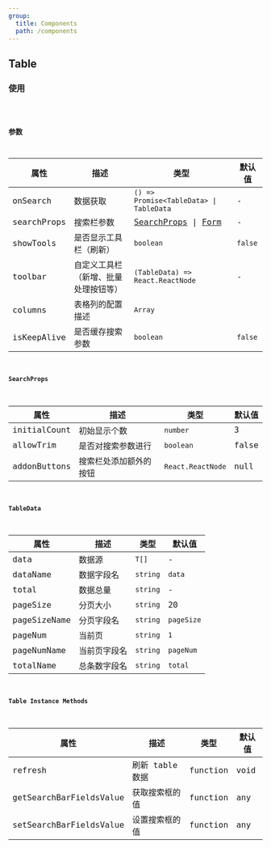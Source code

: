 ```yaml
---
group:
  title: Components
  path: /components
---
```


## Table

### 使用

<code src="./demo/base.tsx" />

### 参数

| 属性        | 描述                                 | 类型                                                                          | 默认值  |
| ----------- | ------------------------------------ | ----------------------------------------------------------------------------- | ------- |
| onSearch    | 数据获取                             | `() => Promise<TableData> \| TableData`                                       | -       |
| searchProps | 搜索栏参数                           | [SearchProps](/components/table#SearchProps) \| [Form](/components/form#参数) | -       |
| showTools   | 是否显示工具栏（刷新）               | `boolean`                                                                     | `false` |
| toolbar     | 自定义工具栏（新增、批量处理按钮等） | `(TableData) => React.ReactNode`                                              | -       |
| columns     | 表格列的配置描述                     | `Array`                                                                       |         |
| isKeepAlive | 是否缓存搜索参数                     | `boolean`                                                                     | `false` |

#### SearchProps

| 属性         | 描述                   | 类型              | 默认值 |
| ------------ | ---------------------- | ----------------- | ------ |
| initialCount | 初始显示个数           | `number`          | 3      |
| allowTrim    | 是否对搜索参数进行     | `boolean`         | false  |
| addonButtons | 搜索栏处添加额外的按钮 | `React.ReactNode` | null   |

#### TableData

| 属性         | 描述         | 类型     | 默认值     |
| ------------ | ------------ | -------- | ---------- |
| data         | 数据源       | `T[]`    | -          |
| dataName     | 数据字段名   | `string` | `data`     |
| total        | 数据总量     | `string` | -          |
| pageSize     | 分页大小     | `string` | 20         |
| pageSizeName | 分页字段名   | `string` | `pageSize` |
| pageNum      | 当前页       | `string` | `1`        |
| pageNumName  | 当前页字段名 | `string` | `pageNum`  |
| totalName    | 总条数字段名 | `string` | `total`    |

#### Table Instance Methods

| 属性                    | 描述            | 类型     | 默认值 |
| ----------------------- | --------------- | -------- | ------ |
| refresh                 | 刷新 table 数据 | function | void   |
| getSearchBarFieldsValue | 获取搜索框的值  | function | any    |
| setSearchBarFieldsValue | 设置搜索框的值  | function | any    |
